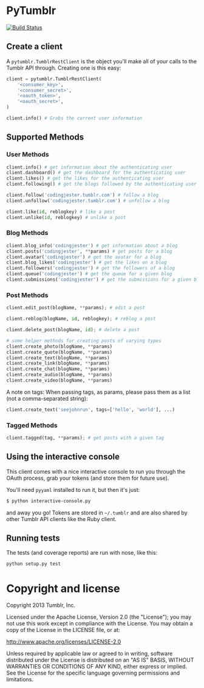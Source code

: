 # PyTumblr

[![Build Status](https://travis-ci.org/tumblr/pytumblr.png?branch=master)](https://travis-ci.org/tumblr/pytumblr)

## Create a client

A `pytumblr.TumblrRestClient` is the object you'll make all of your calls to the
Tumblr API through.  Creating one is this easy:

``` python
client = pytumblr.TumblrRestClient(
    '<consumer_key>',
    '<consumer_secret>',
    '<oauth_token>',
    '<oauth_secret>',
)

client.info() # Grabs the current user information
```

## Supported Methods

### User Methods

``` python
client.info() # get information about the authenticating user
client.dashboard() # get the dashboard for the authenticating user
client.likes() # get the likes for the authenticating user
client.following() # get the blogs followed by the authenticating user

client.follow('codingjester.tumblr.com') # follow a blog
client.unfollow('codingjester.tumblr.com') # unfollow a blog

client.like(id, reblogkey) # like a post
client.unlike(id, reblogkey) # unlike a post
```

### Blog Methods

``` python
client.blog_info('codingjester') # get information about a blog
client.posts('codingjester', **params) # get posts for a blog
client.avatar('codingjester') # get the avatar for a blog
client.blog_likes('codingjester') # get the likes on a blog
client.followers('codingjester') # get the followers of a blog
client.queue('codingjester') # get the queue for a given blog
client.submissions('codingjester') # get the submissions for a given blog
```

### Post Methods

``` python
client.edit_post(blogName, **params); # edit a post

client.reblog(blogName, id, reblogkey); # reblog a post

client.delete_post(blogName, id); # delete a post

# some helper methods for creating posts of varying types
client.create_photo(blogName, **params)
client.create_quote(blogName, **params)
client.create_text(blogName, **params)
client.create_link(blogName, **params)
client.create_chat(blogName, **params)
client.create_audio(blogName, **params)
client.create_video(blogName, **params)
```

A note on tags: When passing tags, as params, please pass them as a list (not
a comma-separated string):

``` python
client.create_text('seejohnrun', tags=['hello', 'world'], ...)
```

### Tagged Methods

```python
client.tagged(tag, **params); # get posts with a given tag
```

## Using the interactive console

This client comes with a nice interactive console to run you through the OAuth
process, grab your tokens (and store them for future use).

You'll need `pyyaml` installed to run it, but then it's just:

``` bash
$ python interactive-console.py
```

and away you go!  Tokens are stored in `~/.tumblr` and are also shared by other
Tumblr API clients like the Ruby client.

## Running tests

The tests (and coverage reports) are run with nose, like this:

``` bash
python setup.py test
```

# Copyright and license

Copyright 2013 Tumblr, Inc.

Licensed under the Apache License, Version 2.0 (the "License"); you may not
use this work except in compliance with the License. You may obtain a copy of
the License in the LICENSE file, or at:

http://www.apache.org/licenses/LICENSE-2.0

Unless required by applicable law or agreed to in writing, software
distributed under the License is distributed on an "AS IS" BASIS, WITHOUT
WARRANTIES OR CONDITIONS OF ANY KIND, either express or implied. See the
License for the specific language governing permissions and limitations.
